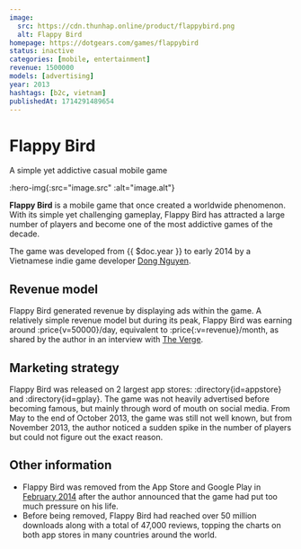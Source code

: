 ```yaml
---
image:
  src: https://cdn.thunhap.online/product/flappybird.png
  alt: Flappy Bird
homepage: https://dotgears.com/games/flappybird
status: inactive
categories: [mobile, entertainment]
revenue: 1500000
models: [advertising]
year: 2013
hashtags: [b2c, vietnam]
publishedAt: 1714291489654
---
```


# Flappy Bird

A simple yet addictive casual mobile game

:hero-img{:src="image.src" :alt="image.alt"}

__Flappy Bird__ is a mobile game that once created a worldwide phenomenon. With its simple yet challenging gameplay, Flappy Bird has attracted a large number of players and become one of the most addictive games of the decade.

The game was developed from {{ $doc.year }} to early 2014 by a Vietnamese indie game developer [Dong Nguyen](https://twitter.com/dongatory).

## Revenue model

Flappy Bird generated revenue by displaying ads within the game. A relatively simple revenue model but during its peak, Flappy Bird was earning around :price{v=50000}/day, equivalent to :price{:v=revenue}/month, as shared by the author in an interview with [The Verge](https://www.theverge.com/2014/2/5/5383708/flappy-bird-revenue-50-k-per-day-dong-nguyen-interview).

## Marketing strategy

Flappy Bird was released on 2 largest app stores: :directory{id=appstore} and :directory{id=gplay}. The game was not heavily advertised before becoming famous, but mainly through word of mouth on social media. From May to the end of October 2013, the game was still not well known, but from November 2013, the author noticed a sudden spike in the number of players but could not figure out the exact reason.

## Other information

- Flappy Bird was removed from the App Store and Google Play in [February 2014](https://twitter.com/dongatory/status/432227971173068800) after the author announced that the game had put too much pressure on his life.
- Before being removed, Flappy Bird had reached over 50 million downloads along with a total of 47,000 reviews, topping the charts on both app stores in many countries around the world.
